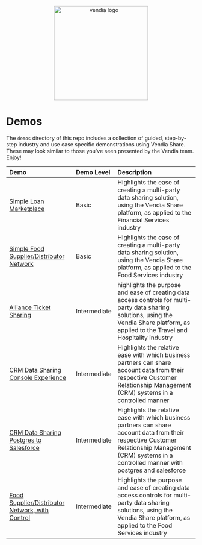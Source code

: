 <p align="center">
  <a href="https://vendia.net/">
    <img src="https://share.vendia.net/logo.svg" alt="vendia logo" width="250px">
  </a>
</p>

# Demos
The `demos` directory of this repo includes a collection of guided, step-by-step industry and use case specific demonstrations using Vendia Share.  These may look similar to those you've seen presented by the Vendia team. Enjoy!

| Demo | Demo Level | Description |
|:---------|:---------|:---------|
| [Simple Loan Marketplace](finserv-and-insurance/simple-loan-marketplace/README.md) | Basic | Highlights the ease of creating a multi-party data sharing solution, using the Vendia Share platform, as applied to the Financial Services industry
| [Simple Food Supplier/Distributor Network](food-and-beverage/simple-supplier-distributor/README.md) | Basic | Highlights the ease of creating a multi-party data sharing solution, using the Vendia Share platform, as applied to the Food Services industry
| [Alliance Ticket Sharing](travel-and-hospitality/alliance-ticket-sharing/README.md) | Intermediate | highlights the purpose and ease of creating data access controls for multi-party data sharing solutions, using the Vendia Share platform, as applied to the Travel and Hospitality industry
| [CRM Data Sharing Console Experience](crm-sharing/console-experience/README.md) | Intermediate | Highlights the relative ease with which business partners can share account data from their respective Customer Relationship Management (CRM) systems in a controlled manner
| [CRM Data Sharing Postgres to Salesforce](crm-sharing/postgres-to-salesforce/README.md) | Intermediate | Highlights the relative ease with which business partners can share account data from their respective Customer Relationship Management (CRM) systems in a controlled manner with postgres and salesforce
| [Food Supplier/Distributor Network, with Control](food-and-beverage/supplier-distributor-with-control/README.md) | Intermediate | Highlights the purpose and ease of creating data access controls for multi-party data sharing solutions, using the Vendia Share platform, as applied to the Food Services industry
